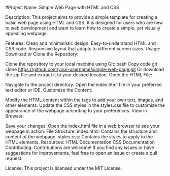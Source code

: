 #Project Name: Simple Web Page with HTML and CSS

Description:
This project aims to provide a simple template for creating a basic web page using HTML and CSS. It is designed for users who are new to web development and want to learn how to create a simple, yet visually appealing webpage.

Features:
Clean and minimalistic design.
Easy-to-understand HTML and CSS code.
Responsive layout that adapts to different screen sizes.
Usage:
Download or Clone the Repository:

Clone the repository to your local machine using Git:
bash
Copy code
git clone https://github.com/your-username/simple-web-page.git
Or download the zip file and extract it to your desired location.
Open the HTML File:

Navigate to the project directory.
Open the index.html file in your preferred text editor or IDE.
Customize the Content:

Modify the HTML content within the <body> tags to add your own text, images, and other elements.
Update the CSS styles in the styles.css file to customize the appearance of the webpage according to your preferences.
View in Browser:

Save your changes.
Open the index.html file in a web browser to see your webpage in action.
File Structure:
index.html: Contains the structure and content of the webpage.
styles.css: Contains the styles to apply to the HTML elements.
Resources:
HTML Documentation
CSS Documentation
Contributing:
Contributions are welcome! If you find any issues or have suggestions for improvements, feel free to open an issue or create a pull request.

License:
This project is licensed under the MIT License.
